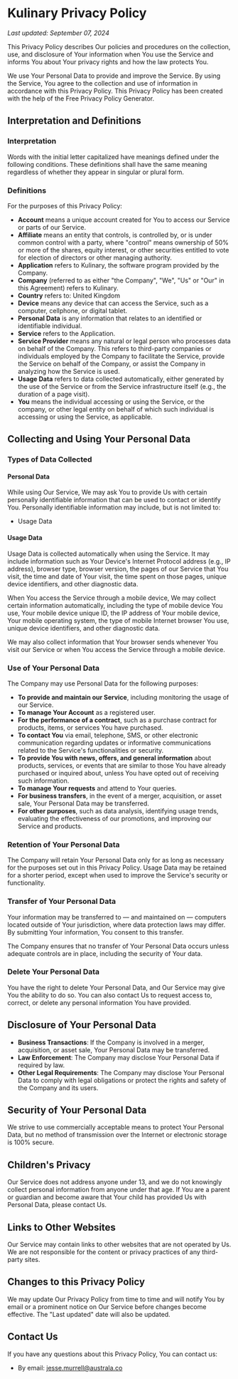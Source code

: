 # Kulinary Privacy Policy

_Last updated: September 07, 2024_

This Privacy Policy describes Our policies and procedures on the collection, use, and disclosure of Your information when You use the Service and informs You about Your privacy rights and how the law protects You.

We use Your Personal Data to provide and improve the Service. By using the Service, You agree to the collection and use of information in accordance with this Privacy Policy. This Privacy Policy has been created with the help of the Free Privacy Policy Generator.

## Interpretation and Definitions

### Interpretation

Words with the initial letter capitalized have meanings defined under the following conditions. These definitions shall have the same meaning regardless of whether they appear in singular or plural form.

### Definitions

For the purposes of this Privacy Policy:

- **Account** means a unique account created for You to access our Service or parts of our Service.
- **Affiliate** means an entity that controls, is controlled by, or is under common control with a party, where "control" means ownership of 50% or more of the shares, equity interest, or other securities entitled to vote for election of directors or other managing authority.
- **Application** refers to Kulinary, the software program provided by the Company.
- **Company** (referred to as either "the Company", "We", "Us" or "Our" in this Agreement) refers to Kulinary.
- **Country** refers to: United Kingdom
- **Device** means any device that can access the Service, such as a computer, cellphone, or digital tablet.
- **Personal Data** is any information that relates to an identified or identifiable individual.
- **Service** refers to the Application.
- **Service Provider** means any natural or legal person who processes data on behalf of the Company. This refers to third-party companies or individuals employed by the Company to facilitate the Service, provide the Service on behalf of the Company, or assist the Company in analyzing how the Service is used.
- **Usage Data** refers to data collected automatically, either generated by the use of the Service or from the Service infrastructure itself (e.g., the duration of a page visit).
- **You** means the individual accessing or using the Service, or the company, or other legal entity on behalf of which such individual is accessing or using the Service, as applicable.

## Collecting and Using Your Personal Data

### Types of Data Collected

#### Personal Data

While using Our Service, We may ask You to provide Us with certain personally identifiable information that can be used to contact or identify You. Personally identifiable information may include, but is not limited to:

- Usage Data

#### Usage Data

Usage Data is collected automatically when using the Service. It may include information such as Your Device's Internet Protocol address (e.g., IP address), browser type, browser version, the pages of our Service that You visit, the time and date of Your visit, the time spent on those pages, unique device identifiers, and other diagnostic data.

When You access the Service through a mobile device, We may collect certain information automatically, including the type of mobile device You use, Your mobile device unique ID, the IP address of Your mobile device, Your mobile operating system, the type of mobile Internet browser You use, unique device identifiers, and other diagnostic data.

We may also collect information that Your browser sends whenever You visit our Service or when You access the Service through a mobile device.

### Use of Your Personal Data

The Company may use Personal Data for the following purposes:

- **To provide and maintain our Service**, including monitoring the usage of our Service.
- **To manage Your Account** as a registered user.
- **For the performance of a contract**, such as a purchase contract for products, items, or services You have purchased.
- **To contact You** via email, telephone, SMS, or other electronic communication regarding updates or informative communications related to the Service's functionalities or security.
- **To provide You with news, offers, and general information** about products, services, or events that are similar to those You have already purchased or inquired about, unless You have opted out of receiving such information.
- **To manage Your requests** and attend to Your queries.
- **For business transfers**, in the event of a merger, acquisition, or asset sale, Your Personal Data may be transferred.
- **For other purposes**, such as data analysis, identifying usage trends, evaluating the effectiveness of our promotions, and improving our Service and products.

### Retention of Your Personal Data

The Company will retain Your Personal Data only for as long as necessary for the purposes set out in this Privacy Policy. Usage Data may be retained for a shorter period, except when used to improve the Service's security or functionality.

### Transfer of Your Personal Data

Your information may be transferred to — and maintained on — computers located outside of Your jurisdiction, where data protection laws may differ. By submitting Your information, You consent to this transfer.

The Company ensures that no transfer of Your Personal Data occurs unless adequate controls are in place, including the security of Your data.

### Delete Your Personal Data

You have the right to delete Your Personal Data, and Our Service may give You the ability to do so. You can also contact Us to request access to, correct, or delete any personal information You have provided.

## Disclosure of Your Personal Data

- **Business Transactions**: If the Company is involved in a merger, acquisition, or asset sale, Your Personal Data may be transferred.
- **Law Enforcement**: The Company may disclose Your Personal Data if required by law.
- **Other Legal Requirements**: The Company may disclose Your Personal Data to comply with legal obligations or protect the rights and safety of the Company and its users.

## Security of Your Personal Data

We strive to use commercially acceptable means to protect Your Personal Data, but no method of transmission over the Internet or electronic storage is 100% secure.

## Children's Privacy

Our Service does not address anyone under 13, and we do not knowingly collect personal information from anyone under that age. If You are a parent or guardian and become aware that Your child has provided Us with Personal Data, please contact Us.

## Links to Other Websites

Our Service may contain links to other websites that are not operated by Us. We are not responsible for the content or privacy practices of any third-party sites.

## Changes to this Privacy Policy

We may update Our Privacy Policy from time to time and will notify You by email or a prominent notice on Our Service before changes become effective. The "Last updated" date will also be updated.

## Contact Us

If you have any questions about this Privacy Policy, You can contact us:

- By email: jesse.murrell@australa.co
